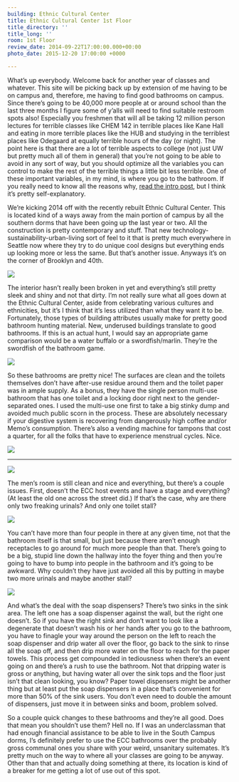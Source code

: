 ```yaml
---
building: Ethnic Cultural Center
title: Ethnic Cultural Center 1st Floor
title_directory: ''
title_long: ''
room: 1st Floor
review_date: 2014-09-22T17:00:00.000+00:00
photo_date: 2015-12-20 17:00:00 +0000

---
```

What’s up everybody. Welcome back for another year of classes and whatever. This site will be picking back up by extension of me having to be on campus and, therefore, me having to find good bathrooms on campus. Since there’s going to be 40,000 more people at or around school than the last three months I figure some of y’alls will need to find suitable restroom spots also! Especially you freshmen that will all be taking 12 million person lectures for terrible classes like CHEM 142 in terrible places like Kane Hall and eating in more terrible places like the HUB and studying in the terriblest places like Odegaard at equally terrible hours of the day (or night). The point here is that there are a lot of terrible aspects to college (not just UW but pretty much all of them in general) that you’re not going to be able to avoid in any sort of way, but you should optimize all the variables you can control to make the rest of the terrible things a little bit less terrible. One of these important variables, in my mind, is where you go to the bathroom. If you really need to know all the reasons why, [read the intro post](https://uwbathrooms.wordpress.com/2012/04/26/sup-uw/ "Sup UW"), but I think it’s pretty self-explanatory.

We’re kicking 2014 off with the recently rebuilt Ethnic Cultural Center. This is located kind of a ways away from the main portion of campus by all the southern dorms that have been going up the last year or two. All the construction is pretty contemporary and stuff. That new technology-sustainability-urban-living sort of feel to it that is pretty much everywhere in Seattle now where they try to do unique cool designs but everything ends up looking more or less the same. But that’s another issue. Anyways it’s on the corner of Brooklyn and 40th.

<img src="/uw_bathrooms/uploads/IMG_0011.jpg" data-lity />

The interior hasn’t really been broken in yet and everything’s still pretty sleek and shiny and not that dirty. I’m not really sure what all goes down at the Ethnic Cultural Center, aside from celebrating various cultures and ethnicities, but it’s I think that it’s less utilized than what they want it to be. Fortunately, those types of building attributes usually make for pretty good bathroom hunting material. New, underused buildings translate to good bathrooms. If this is an actual hunt, I would say an appropriate game comparison would be a water buffalo or a swordfish/marlin. They’re the swordfish of the bathroom game.

<img src="/uw_bathrooms/uploads/IMG_0010.jpg" data-lity />

So these bathrooms are pretty nice! The surfaces are clean and the toilets themselves don’t have after-use residue around them and the toilet paper was in ample supply. As a bonus, they have the single person multi-use bathroom that has one toilet and a locking door right next to the gender-separated ones. I used the multi-use one first to take a big stinky dump and avoided much public scorn in the process. These are absolutely necessary if your digestive system is recovering from dangerously high coffee and/or Memo’s consumption. There’s also a vending machine for tampons that cost a quarter, for all the folks that have to experience menstrual cycles. Nice.

<img src="/uw_bathrooms/uploads/IMG_0007.jpg" data-lity />

***

<img src="/uw_bathrooms/uploads/IMG_0018 copy.jpg" data-lity />

The men’s room is still clean and nice and everything, but there’s a couple issues. First, doesn’t the ECC host events and have a stage and everything? (At least the old one across the street did.) If that’s the case, why are there only two freaking urinals? And only one toilet stall?

<img src="/uw_bathrooms/uploads/IMG_0014.jpg" data-lity />

You can’t have more than four people in there at any given time, not that the bathroom itself is that small, but just because there aren’t enough receptacles to go around for much more people than that. There’s going to be a big, stupid line down the hallway into the foyer thing and then you’re going to have to bump into people in the bathroom and it’s going to be awkward. Why couldn’t they have just avoided all this by putting in maybe two more urinals and maybe another stall?

<img src="/uw_bathrooms/uploads/IMG_0016.jpg" data-lity />

And what’s the deal with the soap dispensers? There’s two sinks in the sink area. The left one has a soap dispenser against the wall, but the right one doesn’t. So if you have the right sink and don’t want to look like a degenerate that doesn’t wash his or her hands after you go to the bathroom, you have to finagle your way around the person on the left to reach the soap dispenser and drip water all over the floor, go back to the sink to rinse all the soap off, and then drip more water on the floor to reach for the paper towels. This process get compounded in tediousness when there’s an event going on and there’s a rush to use the bathroom. Not that dripping water is gross or anything, but having water all over the sink tops and the floor just isn’t that clean looking, you know? Paper towel dispensers might be another thing but at least put the soap dispensers in a place that’s convenient for more than 50% of the sink users. You don’t even need to double the amount of dispensers, just move it in between sinks and boom, problem solved.

So a couple quick changes to these bathrooms and they’re all good. Does that mean you shouldn’t use them? Hell no. If I was an underclassman that had enough financial assistance to be able to live in the South Campus dorms, I’s definitely prefer to use the ECC bathrooms over the probably gross communal ones you share with your weird, unsanitary suitemates. It’s pretty much on the way to where all your classes are going to be anyway. Other than that and actually doing something at there, its location is kind of a breaker for me getting a lot of use out of this spot.